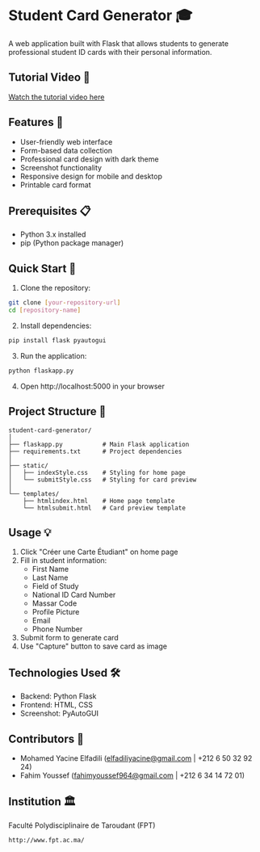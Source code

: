 # Student Card Generator 🎓

A web application built with Flask that allows students to generate professional student ID cards with their personal information.

## Tutorial Video 🎥
<a href="https://mega.nz/file/BikXFYDb#iKsEqNwvrVPLNE3w9NdZm7DV9kLCTbp_pt8sux9a0b8" target="_blank">Watch the tutorial video here</a>

## Features 🌟
- User-friendly web interface
- Form-based data collection
- Professional card design with dark theme
- Screenshot functionality
- Responsive design for mobile and desktop
- Printable card format

## Prerequisites 📋
- Python 3.x installed
- pip (Python package manager)

## Quick Start 🚀

1. Clone the repository:
```bash
git clone [your-repository-url]
cd [repository-name]
```

2. Install dependencies:
```bash
pip install flask pyautogui
```

3. Run the application:
```bash
python flaskapp.py
```

4. Open http://localhost:5000 in your browser

## Project Structure 📁
```
student-card-generator/
│
├── flaskapp.py           # Main Flask application
├── requirements.txt      # Project dependencies
│
├── static/
│   ├── indexStyle.css    # Styling for home page
│   └── submitStyle.css   # Styling for card preview
│
└── templates/
    ├── htmlindex.html    # Home page template
    └── htmlsubmit.html   # Card preview template
```

## Usage 💡
1. Click "Créer une Carte Étudiant" on home page
2. Fill in student information:
   - First Name
   - Last Name
   - Field of Study
   - National ID Card Number
   - Massar Code
   - Profile Picture
   - Email
   - Phone Number
3. Submit form to generate card
4. Use "Capture" button to save card as image

## Technologies Used 🛠️
- Backend: Python Flask
- Frontend: HTML, CSS
- Screenshot: PyAutoGUI

## Contributors 👥
- Mohamed Yacine Elfadili (elfadiliyacine@gmail.com | +212 6 50 32 92 24)
- Fahim Youssef (fahimyoussef964@gmail.com | +212 6 34 14 72 01)

## Institution 🏛️
Faculté Polydisciplinaire de Taroudant (FPT)
```
http://www.fpt.ac.ma/
```
